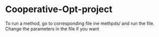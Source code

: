 # Cooperative-Opt-project

To run a method, go to corresponding file ine methpds/ and run the file. Change the parameters in the file if you want